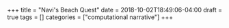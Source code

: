 +++
title = "Navi's Beach Quest"
date = 2018-10-02T18:49:06-04:00
draft = true
tags = []
categories = ["computational narrative"]
+++
